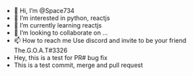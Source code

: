 - 👋 Hi, I’m @Space734
- 👀 I’m interested in python, reactjs
- 🌱 I’m currently learning reactjs
- 💞️ I’m looking to collaborate on ...
- 📫 How to reach me Use discord and invite to be your friend The.G.O.A.T#3326
- Hey, this is a test for PR# bug fix
- This is a test commit, merge and pull request

